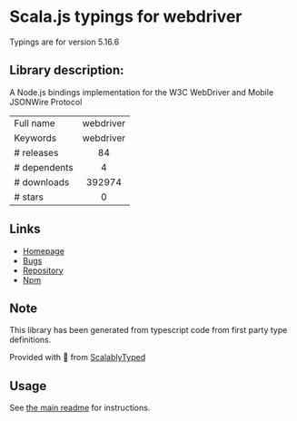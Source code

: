 
# Scala.js typings for webdriver

Typings are for version 5.16.6

## Library description:
A Node.js bindings implementation for the W3C WebDriver and Mobile JSONWire Protocol

|                    |                 |
| ------------------ | :-------------: |
| Full name          | webdriver |
| Keywords           | webdriver |
| # releases         | 84 |
| # dependents       | 4 |
| # downloads        | 392974 |
| # stars            | 0 |

## Links
- [Homepage](https://github.com/webdriverio/webdriverio/tree/master/packages/webdriver)
- [Bugs](https://github.com/webdriverio/webdriverio/issues)
- [Repository](https://github.com/webdriverio/webdriverio)
- [Npm](https://www.npmjs.com/package/webdriver)
    


## Note
This library has been generated from typescript code from first party type definitions.

Provided with :purple_heart: from [ScalablyTyped](https://github.com/oyvindberg/ScalablyTyped)

## Usage
See [the main readme](../../readme.md) for instructions.


